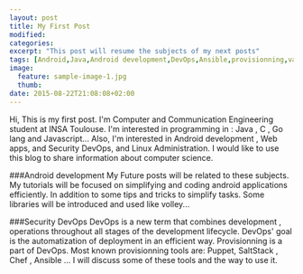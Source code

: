 ```yaml
---
layout: post
title: My First Post
modified:
categories: 
excerpt: "This post will resume the subjects of my next posts"
tags: [Android,Java,Android development,DevOps,Ansible,provisionning,vagrant]
image:
  feature: sample-image-1.jpg
  thumb: 
date: 2015-08-22T21:08:08+02:00
---
```

Hi, This is my first post.
I'm Computer and Communication Engineering student at INSA Toulouse.
I'm interested in programming in : Java , C , Go lang and Javascript...
Also, I'm interested in Android development , Web apps, and Security DevOps, and Linux Administration.
I would like to use this blog to share information about  computer science.

###Android development
My Future posts will be related to these subjects.
My tutorials will be focused on simplifying and coding android applications efficiently.
In addition to some tips and tricks to simplify tasks.
Some libraries will be introduced and used like volley...

###Security DevOps
DevOps is a new term that combines development , operations throughout all stages of the development lifecycle.
DevOps' goal is the automatization of deployment in an efficient way.
Provisionning is a part of DevOps. Most known provisionning tools are: Puppet, SaltStack , Chef , Ansible ...
I will discuss some of these tools and the way to use it.
